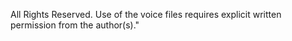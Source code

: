 All Rights Reserved. Use of the voice files requires explicit written permission from the author(s)."
